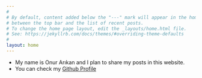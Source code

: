 ```yaml
---
#
# By default, content added below the "---" mark will appear in the home page
# between the top bar and the list of recent posts.
# To change the home page layout, edit the _layouts/home.html file.
# See: https://jekyllrb.com/docs/themes/#overriding-theme-defaults
#
layout: home
---
```


- My name is Onur Arıkan and I plan to share my posts in this website.  
- You can check my [Github Profile](https://github.com/opethef10)
